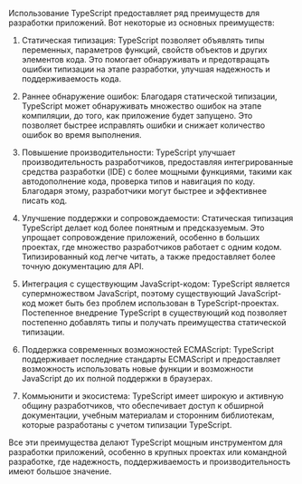 Использование TypeScript предоставляет ряд преимуществ для разработки приложений. Вот некоторые из основных преимуществ:

1. Статическая типизация: TypeScript позволяет объявлять типы переменных, параметров функций, свойств объектов и других элементов кода. Это помогает обнаруживать и предотвращать ошибки типизации на этапе разработки, улучшая надежность и поддерживаемость кода.

2. Раннее обнаружение ошибок: Благодаря статической типизации, TypeScript может обнаруживать множество ошибок на этапе компиляции, до того, как приложение будет запущено. Это позволяет быстрее исправлять ошибки и снижает количество ошибок во время выполнения.

3. Повышение производительности: TypeScript улучшает производительность разработчиков, предоставляя интегрированные средства разработки (IDE) с более мощными функциями, такими как автодополнение кода, проверка типов и навигация по коду. Благодаря этому, разработчики могут быстрее и эффективнее писать код.

4. Улучшение поддержки и сопровождаемости: Статическая типизация TypeScript делает код более понятным и предсказуемым. Это упрощает сопровождение приложений, особенно в больших проектах, где множество разработчиков работает с одним кодом. Типизированный код легче читать, а также предоставляет более точную документацию для API.

5. Интеграция с существующим JavaScript-кодом: TypeScript является супермножеством JavaScript, поэтому существующий JavaScript-код может быть без проблем использован в TypeScript-проектах. Постепенное внедрение TypeScript в существующий код позволяет постепенно добавлять типы и получать преимущества статической типизации.

6. Поддержка современных возможностей ECMAScript: TypeScript поддерживает последние стандарты ECMAScript и предоставляет возможность использовать новые функции и возможности JavaScript до их полной поддержки в браузерах.

7. Коммьюнити и экосистема: TypeScript имеет широкую и активную общину разработчиков, что обеспечивает доступ к обширной документации, учебным материалам и сторонним библиотекам, которые разработаны с учетом типизации TypeScript.

Все эти преимущества делают TypeScript мощным инструментом для разработки приложений, особенно в крупных проектах или командной разработке, где надежность, поддерживаемость и производительность имеют большое значение.